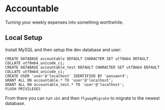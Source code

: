 Accountable
=============================================================

Turning your weekly expenses into something worthwhile.

Local Setup
-------------------------------------------------------------

Install MySQL and then setup the dev database and user:

	CREATE DATABASE accountable DEFAULT CHARACTER SET utf8mb4 DEFAULT COLLATE utf8mb4_unicode_ci;
	CREATE DATABASE accountable_test DEFAULT CHARACTER SET utf8mb4 DEFAULT COLLATE utf8mb4_unicode_ci;
	CREATE USER 'user'@'localhost' IDENTIFIED BY 'password';
	GRANT ALL ON accountable.* TO 'user'@'localhost';
	GRANT ALL ON accountable_test.* TO 'user'@'localhost';
	FLUSH PRIVILEGES

From there you can run `sbt` and then `flywayMigrate` to migrate to the newest database.
